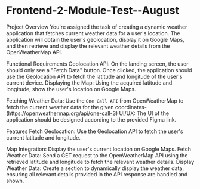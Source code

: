 # Frontend-2-Module-Test--August

Project Overview
You're assigned the task of creating a dynamic weather application that fetches current weather data for a user's location. The application will obtain the user's geolocation, display it on Google Maps, and then retrieve and display the relevant weather details from the OpenWeatherMap API.

Functional Requirements
Geolocation API: On the landing screen, the user should only see a "Fetch Data" button. Once clicked, the application should use the Geolocation API to fetch the latitude and longitude of the user's current device.
Displaying the Map: Using the acquired latitude and longitude, show the user's location on Google Maps.

Fetching Weather Data: Use the `One Call API` from OpenWeatherMap to fetch the current weather data for the given coordinates- (https://openweathermap.org/api/one-call-3)
UI/UX: The UI of the application should be designed according to the provided Figma link.

Features
Fetch Geolocation: Use the Geolocation API to fetch the user's current latitude and longitude.

Map Integration: Display the user's current location on Google Maps.
Fetch Weather Data: Send a GET request to the OpenWeatherMap API using the retrieved latitude and longitude to fetch the relevant weather details.
Display Weather Data: Create a section to dynamically display the weather data, ensuring all relevant details provided in the API response are handled and shown.